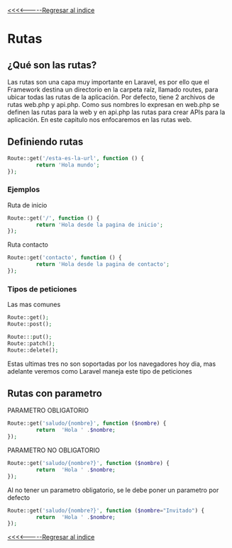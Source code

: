 [<<<<-----Regresar al indice](https://martamaleyka.github.io/Curso-de-Laravel/index) 

# Rutas

## ¿Qué son las rutas?

Las rutas son una capa muy importante en Laravel, es por ello que el Framework destina un directorio en la carpeta raíz, llamado routes, para ubicar todas las rutas de la aplicación.  Por defecto, tiene 2 archivos de rutas web.php y api.php. Como sus nombres lo expresan en web.php se definen las rutas para la web y en api.php las rutas para crear APIs para la aplicación.
En este capitulo nos enfocaremos en las rutas web.

##  Definiendo rutas
````php
Route::get('/esta-es-la-url', function () {
         return 'Hola mundo';
});
````

### Ejemplos

Ruta de inicio 

````php
Route::get('/', function () {
         return 'Hola desde la pagina de inicio';
});

````

Ruta contacto

````php
Route::get('contacto', function () {
         return 'Hola desde la pagina de contacto';
});
````

### Tipos de peticiones

Las mas comunes
```php
Route::get();              
Route::post();
``` 

```php
Route:::put();
Route::patch();       
Route::delete();  
```
Estas ultimas tres no son soportadas por los navegadores hoy dia, mas adelante veremos como Laravel maneja este tipo de peticiones

## Rutas con parametro

PARAMETRO OBLIGATORIO
```php
Route::get('saludo/{nombre}', function ($nombre) {
         return  'Hola ' .$nombre;
});
```

PARAMETRO NO OBLIGATORIO
```php
Route::get('saludo/{nombre?}', function ($nombre) {
         return  'Hola ' .$nombre;
});
```

Al no tener un parametro obligatorio, se le debe poner un parametro por defecto

```php
Route::get('saludo/{nombre?}', function ($nombre="Invitado") {
         return  'Hola ' .$nombre;
});
```

[<<<<-----Regresar al indice](https://martamaleyka.github.io/Curso-de-Laravel/index) 

